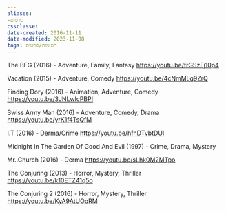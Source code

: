 ```yaml
---
aliases:
-סרטים
cssclasse: 
date-created: 2016-11-11
date-modified: 2023-11-08
tags: רשימות/סרטים
---
```


The BFG (2016) - Adventure, Family, Fantasy
https://youtu.be/frGSzFj10p4

Vacation (2015) - Adventure, Comedy
https://youtu.be/4cNmMLq9ZrQ

Finding Dory (2016) - Animation, Adventure, Comedy
https://youtu.be/3JNLwlcPBPI

Swiss Army Man (2016) - Adventure, Comedy, Drama
https://youtu.be/yrK1f4TsQfM

I.T (2016) - Derma/Crime
https://youtu.be/hfnDTvbtDUI

Midnight In The Garden Of Good And Evil (1997)  -  Crime, Drama, Mystery

Mr..Church (2016) - Derma
https://youtu.be/sLhk0M2MTpo

The Conjuring (2013) -   Horror, Mystery, Thriller
https://youtu.be/k10ETZ41q5o

The Conjuring 2 (2016) -   Horror, Mystery, Thriller
https://youtu.be/KyA9AtUOqRM
